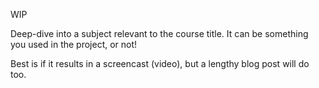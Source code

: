 WIP

Deep-dive into a subject relevant to the course title. It can be something you used in the project, or not! 

Best is if it results in a screencast (video), but a lengthy blog post will do too.